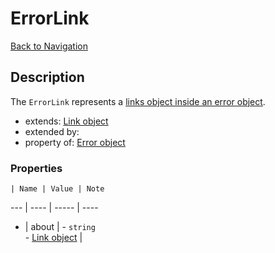 # ErrorLink
[Back to Navigation](README.md)

## Description

The `ErrorLink` represents a [links object inside an error object](http://jsonapi.org/format/#error-objects).

- extends: [Link object](objects-link.md)
- extended by:
- property of: [Error object](objects-error.md)

### Properties

    | Name | Value | Note
--- | ---- | ----- | ----
+ | about | - `string`<br />- [Link object](objects-link.md) |
